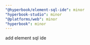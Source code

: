 ```yaml
---
"@hyperbook/element-sql-ide": minor
"hyperbook-studio": minor
"@platforms/web": minor
"hyperbook": minor
---
```


add element sql ide
